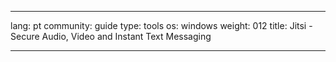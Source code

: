 

---

lang: pt
community: guide
type: tools
os: windows
weight: 012
title: Jitsi - Secure Audio, Video and Instant Text Messaging 

---

<stub>

